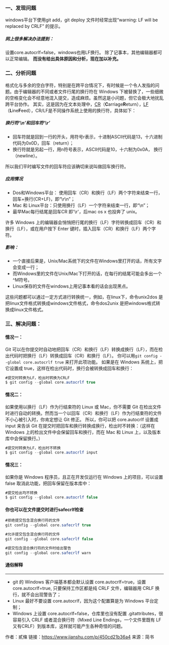 ### 一、发现问题

windows平台下使用git add，git deploy 文件时经常出现“warning: LF will be replaced by CRLF” 的提示。

##### 网上很多解决办法提到：

设置core.autocrlf=false，windows也用LF换行。
 除了记事本，其他编辑器都可以正常编辑。
 **而没有给出具体原因和分析，现在加以补充。**

### 二、分析问题

格式化与多余的空白字符，特别是在跨平台情况下，有时候是一个令人发指的问题。由于编辑器的不同或者文件行尾的换行符在 Windows 下被替换了，一些细微的空格变化会不经意地混入提交，造成麻烦。虽然这是小问题，但它会极大地扰乱跨平台协作。
 其实，这是因为在文本处理中，[CR](https://link.jianshu.com?t=http%3A%2F%2Fen.wikipedia.org%2Fwiki%2FCarriage_return)（**C**arriage**R**eturn），[LF](https://link.jianshu.com?t=http%3A%2F%2Fen.wikipedia.org%2Fwiki%2FLine_feed)（**L**ine**F**eed），CR/LF是不同操作系统上使用的换行符，具体如下：

##### 换行符‘\n’和回车符‘\r’

- 回车符就是回到一行的开头，用符号r表示，十进制ASCII代码是13，十六进制代码为0x0D，回车（return）；
- 换行符就是另起一行，用n符号表示，ASCII代码是10，十六制为0x0A， 换行（newline）。

所以我们平时编写文件的回车符应该确切来说叫做回车换行符。

##### 应用情况

- Dos和Windows平台： 使用回车（CR）和换行（LF）两个字符来结束一行，回车+换行(CR+LF)，即“\r\n”；
- Mac 和 Linux平台：只使用换行（LF）一个字符来结束一行，即“\n”；
- 最早Mac每行结尾是回车CR 即'\r'，后mac os x 也投奔了 unix。

许多 Windows 上的编辑器会悄悄把行尾的换行（LF）字符转换成回车（CR）和换行（LF），或在用户按下 Enter 键时，插入回车（CR）和换行（LF）两个字符。

##### 影响：

- 一个直接后果是，Unix/Mac系统下的文件在Windows里打开的话，所有文字会变成一行；
- 而Windows里的文件在Unix/Mac下打开的话，在每行的结尾可能会多出一个^M符号。
- Linux保存的文件在windows上用记事本看的话会出现黑点。

这些问题都可以通过一定方式进行转换统一，例如，在linux下，命令unix2dos 是把linux文件格式转换成windows文件格式，命令dos2unix 是把windows格式转换成linux文件格式。

### 三、解决问题：

#### 情况一：

Git 可以在你提交时自动地把回车（CR）和换行（LF）转换成换行（LF），而在检出代码时把换行（LF）转换成回车（CR）和换行（LF）。 你可以用`git config --global core.autocrlf true` 来打开此项功能。 如果是在 Windows 系统上，把它设置成 true，这样在检出代码时，换行会被转换成回车和换行：

```csharp
#提交时转换为LF，检出时转换为CRLF
$ git config --global core.autocrlf true
```

#### 情况二：

如果使用以换行（LF）作为行结束符的 Linux 或 Mac，你不需要 Git 在检出文件时进行自动的转换。然而当一个以回车（CR）和换行（LF）作为行结束符的文件不小心被引入时，你肯定想让 Git 修正。 所以，你可以把 core.autocrlf 设置成 input 来告诉 Git 在提交时把回车和换行转换成换行，检出时不转换：（这样在 Windows 上的检出文件中会保留回车和换行，而在 Mac 和 Linux 上，以及版本库中会保留换行。）

```csharp
#提交时转换为LF，检出时不转换
$ git config --global core.autocrlf input
```

#### 情况三：

如果你是 Windows 程序员，且正在开发仅运行在 Windows 上的项目，可以设置 false 取消此功能，把回车保留在版本库中：

```csharp
#提交检出均不转换
$ git config --global core.autocrlf false
```

#### 你也可以在文件提交时进行safecrlf检查

```csharp
#拒绝提交包含混合换行符的文件
git config --global core.safecrlf true   

#允许提交包含混合换行符的文件
git config --global core.safecrlf false   

#提交包含混合换行符的文件时给出警告
git config --global core.safecrlf warn
```

#### 通俗解释

------

- git 的 Windows 客户端基本都会默认设置 core.autocrlf=true，设置core.autocrlf=true, 只要保持工作区都是纯 CRLF 文件，编辑器用 CRLF 换行，就不会出现警告了；
- Linux 最好不要设置 core.autocrlf，因为这个配置算是为 Windows 平台定制；
- Windows 上设置 core.autocrlf=false，仓库里也没有配置 .gitattributes，很容易引入 CRLF 或者混合换行符（Mixed Line Endings，一个文件里既有 LF 又有CRLF）到版本库，这样就可能产生各种奇怪的问题。

作者：貳條
链接：https://www.jianshu.com/p/450cd21b36a4
来源：简书